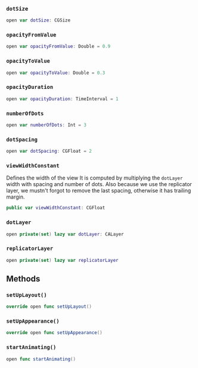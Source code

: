 
### `dotSize`

``` swift
open var dotSize: CGSize 
```

### `opacityFromValue`

``` swift
open var opacityFromValue: Double = 0.9
```

### `opacityToValue`

``` swift
open var opacityToValue: Double = 0.3
```

### `opacityDuration`

``` swift
open var opacityDuration: TimeInterval = 1
```

### `numberOfDots`

``` swift
open var numberOfDots: Int = 3
```

### `dotSpacing`

``` swift
open var dotSpacing: CGFloat = 2
```

### `viewWidthConstant`

Defines the width of the view
It is computed by multiplying the `dotLayer` width with spacing and number of dots.
Also because we use the replicator layer, we mustn't forgot to remove the last spacing, otherwise it has trailing margin.

``` swift
public var viewWidthConstant: CGFloat 
```

### `dotLayer`

``` swift
open private(set) lazy var dotLayer: CALayer 
```

### `replicatorLayer`

``` swift
open private(set) lazy var replicatorLayer 
```

## Methods

### `setUpLayout()`

``` swift
override open func setUpLayout() 
```

### `setUpAppearance()`

``` swift
override open func setUpAppearance() 
```

### `startAnimating()`

``` swift
open func startAnimating() 
